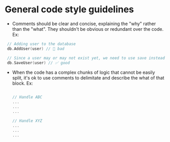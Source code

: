 
# General code style guidelines

* Comments should be clear and concise, explaining the "why" rather than the "what". They shouldn't
  be obvious or redundant over the code. Ex:

 ```go
  // Adding user to the database
  db.AddUser(user) // 🛑 bad

  // Since a user may or may not exist yet, we need to use save instead of add and update
  db.SaveUser(user) // ✅ good
  ```

* When the code has a complex chunks of logic that cannot be easily split, it's ok to use comments
  to delimitate and describe the what of that block. Ex:

  ```go
  
  // Handle ABC
  ...
  ...
  ...

  // Handle XYZ
  ...
  ...
  ...

  ```


